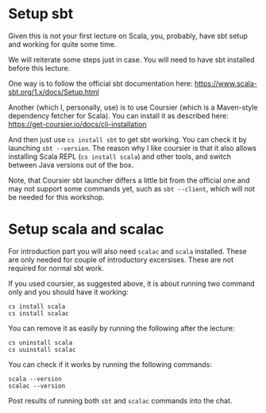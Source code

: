 # Setup sbt

Given this is not your first lecture on Scala, you, probably, have sbt setup and
working for quite some time.

We will reiterate some steps just in case. You will need to have sbt installed
before this lecture.

One way is to follow the official sbt documentation here:
https://www.scala-sbt.org/1.x/docs/Setup.html

Another (which I, personally, use) is to use Coursier (which is a Maven-style
dependency fetcher for Scala). You can install it as described here:
https://get-coursier.io/docs/cli-installation

And then just use `cs install sbt` to get sbt working. You can check it by
launching `sbt --version`. The reason why I like coursier is that it also
allows installing Scala REPL (`cs install scala`) and other tools, and
switch between Java versions out of the box.

Note, that Coursier sbt launcher differs a little bit from the official one
and may not support some commands yet, such as `sbt --client`, which will not
be needed for this workshop.

# Setup scala and scalac

For introduction part you will also need `scalac` and `scala` installed. These
are only needed for  couple of introductory excersises. These are not required
for normal sbt work.

If you used coursier, as suggested above, it is about running two command only
and you should have it working:
```
cs install scala
cs install scalac
```
You can remove it as easily by running the following after the lecture:
```
cs uninstall scala
cs uuinstall scalac
```

You can check if it works by running the following commands:
```
scala --version
scalac --version
```
Post results of running both `sbt` and `scalac` commands into the chat.

